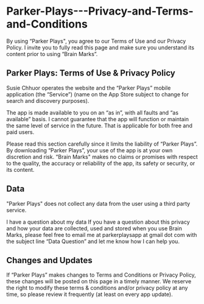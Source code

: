 # Parker-Plays---Privacy-and-Terms-and-Conditions

By using “Parker Plays", you agree to our Terms of Use and our Privacy Policy. I invite you to fully read this page and make sure you understand its content prior to using “Brain Marks”.

## Parker Plays: Terms of Use & Privacy Policy
Susie Chhuor operates the website and the “Parker Plays” mobile application (the “Service”) (name on the App Store subject to change for search and discovery purposes).

The app is made available to you on an “as in”, with all faults and “as available” basis. I cannot guarantee that the app will function or maintain the same level of service in the future. That is applicable for both free and paid users.

Please read this section carefully since it limits the liability of “Parker Plays”. By downloading “Parker Plays”, your use of the app is at your own discretion and risk. “Brain Marks" makes no claims or promises with respect to the quality, the accuracy or reliability of the app, its safety or security, or its content.

## Data
"Parker Plays" does not collect any data from the user using a third party service.

I have a question about my data
If you have a question about this privacy and how your data are collected, used and stored when you use Brain Marks, please feel free to email me at parkerplaysapp at gmail dot com with the subject line “Data Question” and let me know how I can help you.

## Changes and Updates
If “Parker Plays” makes changes to Terms and Conditions or Privacy Policy, these changes will be posted on this page in a timely manner. We reserve the right to modify these terms & conditions and/or privacy policy at any time, so please review it frequently (at least on every app update).
